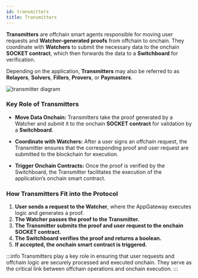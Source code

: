 ```yaml
---
id: transmitters
title: Transmitters
---
```


**Transmitters** are offchain smart agents responsible for moving user requests and **Watcher-generated proofs** from offchain to onchain. They coordinate with **Watchers** to submit the necessary data to the onchain **SOCKET contract**, which then forwards the data to a **Switchboard** for verification.

Depending on the application, **Transmitters** may also be referred to as **Relayers**, **Solvers**, **Fillers**, **Provers**, or **Paymasters**.

<div style={{ display: 'flex', justifyContent: 'center' }}>
    <img src="/img/transmitters.svg" alt="transmitter diagram" style={{ width: '50%' }} />
</div>

### Key Role of Transmitters

- **Move Data Onchain:**
  Transmitters take the proof generated by a Watcher and submit it to the onchain **SOCKET contract** for validation by a **Switchboard**.

- **Coordinate with Watchers:**
  After a user signs an offchain request, the Transmitter ensures that the corresponding proof and user request are submitted to the blockchain for execution.

- **Trigger Onchain Contracts:**
  Once the proof is verified by the Switchboard, the Transmitter facilitates the execution of the application’s onchain smart contract.

### How Transmitters Fit into the Protocol

1. **User sends a request to the Watcher**, where the AppGateway executes logic and generates a proof.
2. **The Watcher passes the proof to the Transmitter.**
3. **The Transmitter submits the proof and user request to the onchain SOCKET contract.**
4. **The Switchboard verifies the proof and returns a boolean.**
5. **If accepted, the onchain smart contract is triggered.**

:::info
Transmitters play a key role in ensuring that user requests and offchain logic are securely processed and executed onchain. They serve as the critical link between offchain operations and onchain execution.
:::
